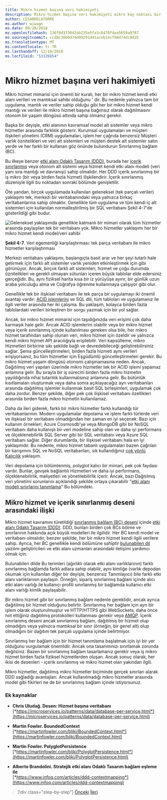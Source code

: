```yaml
---
title: Mikro hizmet başına veri hakimiyeti
description: Mikro hizmet başına veri hakimiyeti mikro kay noktası biridir. Her mikro hizmet kendi veritabanında hiçbir diğer paylaşım sahibi tek olması gerekir. Elbette bir mikro hizmet tüm örnekleri aynı yüksek kullanılabilirlik veritabanına bağlanın.
author: CESARDELATORRE
ms.author: wiwagn
ms.date: 09/20/2018
ms.openlocfilehash: 136f8d173042ab235e5fa3c8478f4aa5659a9787
ms.sourcegitcommit: ccd8c36b0d74d99291d41aceb14cf98d74dc9d2b
ms.translationtype: MT
ms.contentlocale: tr-TR
ms.lasthandoff: 12/10/2018
ms.locfileid: "53126854"
---
```

# <a name="data-sovereignty-per-microservice"></a>Mikro hizmet başına veri hakimiyeti

Mikro hizmet mimarisi için önemli bir kuralı, her bir mikro hizmet kendi etki alanı verileri ve mantıksal sahibi olduğunu ' dir. Bu nedenle yalnızca tam bir uygulama, mantık ve veriler sahip olduğu gibi her bir mikro hizmet kendi mantığı ve verileri ile mikro hizmet başına bağımsız olarak dağıtılmasını otonom bir yaşam döngüsü altında sahip olmanız gerekir.

Başka bir deyişle, etki alanının kavramsal model alt sistemler veya mikro hizmetler arasında farklılık gösterir. Kurumsal uygulamaları ve müşteri ilişkileri yönetimi (CRM) uygulamaları, işlem her çağrıda benzersiz Müşteri varlık öznitelikleri ve veri alt sistemleri ve müşteri destek alt sistemler satın yerde ve her farklı bir kullanan göz önünde bulundurun Sınırlanmış bağlam (BC).

Bu ilkeye benzer [etki alanı Odaklı Tasarım (DDD)](https://en.wikipedia.org/wiki/Domain-driven_design), burada her [içerik sınırlanmış](https://martinfowler.com/bliki/BoundedContext.html) veya otonom alt sistemi veya hizmet kendi etki alanı modeli (veri yanı sıra mantığı ve davranışı) sahip olmalıdır. Her DDD içerik sınırlanmış bir iş mikro (bir veya birden fazla hizmet) ilişkilendirir. İçerik sınırlanmış düzeniyle ilgili bu noktadan sonraki bölümde genişletilir.

Öte yandan, birçok uygulamada kullanılan geleneksel (tek parçalı veriler) yaklaşımı tek, merkezi bir veritabanındaki veya yalnızca birkaç veritabanlarına sahip olmaktır. Genellikle tüm uygulama ve tüm kendi iç alt sistemleri için kullanılan normalleştirilmiş bir SQL veritabanı Şekil 4-7'de gösterildiği gibi budur.

![Geleneksel yaklaşımda genellikle katmanlı bir mimari olarak tüm hizmetler arasında paylaşılan tek bir veritabanı yok. Mikro hizmetler yaklaşımı her bir mikro hizmet kendi model/veri sahibi](./media/image7.png)

**Şekil 4-7**. Veri egemenliği karşılaştırması: tek parça veritabanı ile mikro hizmetler karşılaştırması

Merkezi veritabanı yaklaşımı, başlangıçta basit arar ve her şeyi tutarlı hale getirmek için farklı alt sistemler varlık yeniden etkinleştirmek için gibi görünüyor. Ancak, birçok farklı alt sistemleri, hizmet ve çoğu durumda öznitelikleri ve gerekli olmayan sütunları içeren büyük tablolar elde edersiniz gerçeğidir. Bu, aynı fiziksel harita kısa bir iz yürüyüşe ayırır, bir günlük uzun araba yolculuğu alma ve Coğrafya öğrenme kullanmaya çalışıyor gibi olur.

Genellikle tek bir ilişkisel veritabanı ile tek parça bir uygulamayı iki önemli avantajı vardır: [ACID işlemlerini](https://en.wikipedia.org/wiki/ACID) ve SQL dili, tüm tabloları ve uygulamanız ile ilgili veriler arasında her iki çalışma. Bu yaklaşım, kolayca birden fazla tablolardaki verileri birleştiren bir sorgu yazmak için bir yol sağlar.

Ancak, bir mikro hizmet mimarisi için taşıdığınızda veri erişimi çok daha karmaşık hale gelir. Ancak ACID işlemlerini olabilir veya bir mikro hizmet veya içerik sınırlanmış içinde kullanılması gereken olsa bile, her mikro hizmet tarafından sahip olunan veri, mikro hizmet için özeldir ve yalnızca kendi mikro hizmet API aracılığıyla erişilebilir. Veri kapsülleme, mikro Hizmetleri birbirine sıkı şekilde bağlı ve devredebileceği geliştirebilirsiniz sağlar. Şema güncelleştirmeleri, birden fazla hizmeti aynı verileri erişiyorsanız, bu tüm hizmetler için Eşgüdümlü güncelleştirmeleri gerekir. Bu mikro hizmet yaşam döngüsü otonomi çalışmamasına neden. Ancak, Dağıtılmış veri yapıları üzerinde mikro hizmetler tek bir ACID işlemi yapamaz anlamına gelir. Bu sırayla bir iş sürecini birden fazla mikro hizmetin yayıldığında nihai tutarlılık kullanmalısınız anlamına gelir. Bu bütünlük kısıtlamaları oluşturmak veya daha sonra açıklayacağız ayrı veritabanları arasında dağıtılmış işlemler kullanmak basit SQL birleşimleri, uygulamak çok daha zordur. Benzer şekilde, diğer pek çok ilişkisel veritabanı özellikleri arasında birden fazla mikro hizmetin kullanılamaz.

Daha da ileri giderek, farklı bir mikro hizmetler farklı kullandığı *tür* veritabanlarının. Modern uygulamalar depolama ve işlem farklı türlerde veri ve ilişkisel bir veritabanı olmadığından her zaman en iyi seçenek. Bazı için kullanım örnekleri, Azure Cosmosdb'ye veya MongoDB gibi bir NoSQL veritabanı daha kullanışlı bir veri modeline sahip olan ve daha iyi performans ve ölçeklenebilirlik SQL Server gibi bir SQL veritabanı veya Azure SQL veritabanı sağlar. Diğer durumlarda, bir ilişkisel veritabanı hala en iyi yaklaşımdır. Bu nedenle, mikro hizmet tabanlı uygulamaları bazen çağrılan bir karışımını SQL ve NoSQL veritabanları, sık kullandığınız [çok yönlü Kalıcılık](https://martinfowler.com/bliki/PolyglotPersistence.html) yaklaşım.

Veri depolama için bölümlenmiş, polyglot kalıcı bir mimari, pek çok faydası vardır. Bunlar, gevşek bağlantılı Hizmetleri ve daha iyi performans, ölçeklenebilirlik, maliyetleri ve yönetilebilirlik içerir. Ancak, bazı Dağıtılmış veri yönetimi sorunlarını açıklandığı şekilde ortaya çıkarabilir "[etki alanı modeli sınırlarını tanımlama](identify-microservice-domain-model-boundaries.md)" Bu bölümdeki.

## <a name="the-relationship-between-microservices-and-the-bounded-context-pattern"></a>Mikro hizmet ve içerik sınırlanmış deseni arasındaki ilişki

Mikro hizmet kavramını türetildiği [sınırlanmış bağlam (BC) deseni](http://martinfowler.com/bliki/BoundedContext.html) içinde [etki alanı Odaklı Tasarım (DDD)](https://en.wikipedia.org/wiki/Domain-driven_design). DDD, bunları birden çok BCs bölme ve sınırlarının hakkında açık büyük modelleri ile ilgilidir. Her BC kendi model ve veritabanı olmalıdır; benzer şekilde, her bir mikro hizmet kendi ilgili verilere sahip. Ayrıca, her BC genellikle kendi bölümüne sahiptir [bulunabilen dil](http://martinfowler.com/bliki/UbiquitousLanguage.html) yazılım geliştiricileri ve etki alanı uzmanları arasındaki iletişimi yardımcı olmak için.

Bulunabilen dilde Bu terimleri (ağırlıklı olarak etki alanı varlıklarının) farklı sınırlanmış bağlamda farklı adlara sahip olabilir, aynı kimliğe (varlık depodan okumak için kullanılan diğer bir deyişle, benzersiz Tanımlayıcı) bile farklı etki alanı varlıklarının paylaşın. Örneğin, sipariş sınırlanmış bağlam içinde alıcı etki alanı varlığı ile kullanıcı profili sınırlanmış bir bağlamda kullanıcı etki alanı varlığı kimlik paylaşabilir.

Bir mikro hizmet gibi bir sınırlanmış bağlam nedenle gereklidir, ancak ayrıca dağıtılmış bir hizmet olduğunu belirtir. Sınırlanmış her bağlam için ayrı bir işlem olarak oluşturulmuştur ve HTTP/HTTPS gibi WebSockets, daha önce not ettiğiniz dağıtılmış protokolleri kullanması gerekir veya [AMQP](https://en.wikipedia.org/wiki/Advanced_Message_Queuing_Protocol). İçerik sınırlanmış deseni ancak sınırlanmış bağlam, dağıtılmış bir hizmet olup olmadığını veya yalnızca mantıksal bir sınır (örneğin, bir genel alt) olup olmadığını bir dağıtım tek parçalı uygulama içinde belirtmiyor.

Sınırlanmış her bağlam için bir hizmet tanımlama başlatmak için iyi bir yer olduğunu vurgulamak önemlidir. Ancak ona tasarımınızı sınırlamak zorunda değilsiniz. Bazen bir sınırlanmış bağlam tasarlamanız gerekir veya iş mikro hizmet birden fazla fiziksel hizmetlerden oluşan. Ancak sonuç olarak, her ikisi de desenleri - içerik sınırlanmış ve mikro hizmet olan yakından ilgili.

Mikro hizmetler, dağıtılmış mikro hizmetler biçiminde gerçek sınırları alarak DDD sağladığı avantajları. Ancak kullanılmadığı mikro hizmetler arasında model gibi fikirleri ne de bir sınırlanmış bağlam içinde istiyorsunuz.

### <a name="additional-resources"></a>Ek kaynaklar

- **Chris Uludağ. Desen: Hizmet başına veritabanı** \
  [*https://microservices.io/patterns/data/database-per-service.html*](https://microservices.io/patterns/data/database-per-service.html)

- **Martin Fowler. BoundedContext** \
  [*https://martinfowler.com/bliki/BoundedContext.html*](https://martinfowler.com/bliki/BoundedContext.html)

- **Martin Fowler. PolyglotPersistence** \
  [*https://martinfowler.com/bliki/PolyglotPersistence.html*](https://martinfowler.com/bliki/PolyglotPersistence.html)

- **Alberto Brandolini. Stratejik etki alanı Odaklı Tasarım bağlam eşleme ile** \
  [*https://www.infoq.com/articles/ddd-contextmapping*](https://www.infoq.com/articles/ddd-contextmapping)

>[!div class="step-by-step"]
>[Önceki](microservices-architecture.md)
>[İleri](logical-versus-physical-architecture.md)